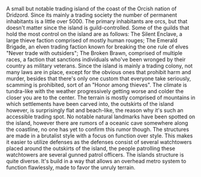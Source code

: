 A small but notable trading island of the coast of the Orcish nation of Dridzord. Since its mainly a trading society the number of permanent inhabitants is a little over 5000. The primary inhabitants are orcs, but that doesn't matter since the island is guild-controlled. Some of the guilds that hold the most control on the island are as follows: The Silent Enclave, a large thieve faction comprised of mostly human rouges; The Emerald Brigade, an elven trading faction known for breaking the one rule of elves "Never trade with outsiders"; The Broken Brawn, comprised of multiple races, a faction that sanctions individuals who've been wronged by their country as military veterans. 
Since the island is mainly a trading colony, not many laws are in place, except for the obvious ones that prohibit harm and murder, besides that there's only one custom that everyone take seriously, scamming is prohibited, sort of an "Honor among thieves". The climate is tundra-like with the weather progressively getting worse and colder the closer you are to the center. The terrain is mostly comprised of mountains in which settlements have been carved into, the outskirts of the island however, is surprisingly flat and beach-like, the reason why it's such an accessible trading spot. No notable natural landmarks have been spotted on the island, however there are rumors of a oceanic cave somewhere along the coastline, no one has yet to confirm this rumor though. The structures are made in a brutalist style with a focus on function over style. This makes it easier to utilize defenses as the defenses consist of several watchtowers placed around the outskirts of the island, the people patrolling these watchtowers are several gunned patrol officers.
The islands structure is quite diverse.  It's build in a way that allows an overhead metro system to function flawlessly, made to favor the unruly terrain.